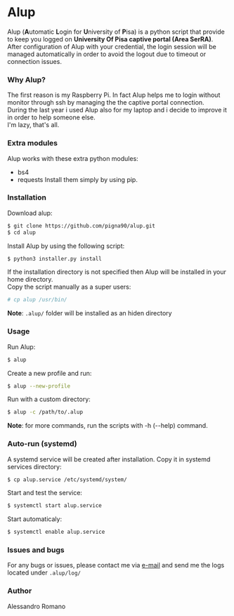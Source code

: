 # Alup

Alup (**A**utomatic **L**ogin for **U**niversity of **P**isa) is a python script that provide to keep you logged on **University Of Pisa captive portal (Area SerRA)**.
After configuration of Alup with your credential, the login session will be managed automatically  in order to avoid the logout due to timeout or connection issues.  
  
### Why Alup?
The first reason is my Raspberry Pi. In fact Alup helps me to login without monitor through ssh by managing the the captive portal connection.  
During the last year i used Alup also for my laptop and i decide to improve it in order to help someone else.  
I'm lazy, that's all.

### Extra modules
Alup works with these extra python modules:  
* bs4
* requests
Install them simply by using pip.

### Installation
Download alup:
```sh
$ git clone https://github.com/pigna90/alup.git
$ cd alup
```
Install Alup by using the following script:
```sh
$ python3 installer.py install

```
If the installation directory is not specified then Alup will be installed in your home directory.  
Copy the script manually as a super users:
```sh
# cp alup /usr/bin/

```
**Note**: `.alup/` folder will be installed as an hiden directory
### Usage
Run Alup:
```sh
$ alup

```
Create a new profile and run:
```sh
$ alup --new-profile

```
Run with a custom directory:
```sh
$ alup -c /path/to/.alup

```
**Note**: for more commands, run the scripts with -h (--help) command.
### Auto-run (systemd)
A systemd service will be created after installation. Copy it in systemd services directory:
```sh
$ cp alup.service /etc/systemd/system/

```
Start and test the service:
```sh
$ systemctl start alup.service

```
Start automaticaly:
```sh
$ systemctl enable alup.service

```
### Issues and bugs
For any bugs or issues, please contact me via [e-mail] and send me the logs located under `.alup/log/`

### Author
Alessandro Romano

[e-mail]: mailto:alessandro.romano@linux.com
